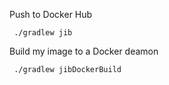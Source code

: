 
Push to Docker Hub
```
 ./gradlew jib
```

Build my image to a Docker deamon
```
 ./gradlew jibDockerBuild 
```
